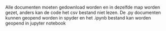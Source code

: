 Alle documenten moeten gedownload worden en in dezelfde map worden gezet, anders kan de code het csv bestand niet lezen. De .py documenten kunnen geopend worden in spyder en het .ipynb bestand kan worden geopend in jupyter notebook
